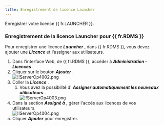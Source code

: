```yaml
---
title: Enregistrement de licence Launcher
---
```

Enregistrer votre licence {{ fr.LAUNCHER }}.  

### Enregistrement de la licence Launcher pour {{ fr.RDMS }} 

Pour enregistrer une licence ***Launcher*** , dans {{ fr.RDMS }}, vous devez ajouter une ***Licence*** et l'assigner aux utilisateurs.  

1. Dans l'interface Web, de {{ fr.RDMS }}, accéder à ***Administration - Licences*** . 
1. Cliquer sur le bouton ***Ajouter*** .  
![!!ServerOp4002.png](/img/fr/server/ServerOp4002.png) 
1. Coller la ***Licence*** . 
    1. Vous avez la possibilité d' ***Assigner automatiquement les nouveaux utilisateurs*** .  
![!!ServerOp4003.png](/img/fr/server/ServerOp4003.png) 
1. Dans la section ***Assigné à*** , gérer l'accès aux licences de vos utilisateurs.  
![!!ServerOp4004.png](/img/fr/server/ServerOp4004.png) 
1. Cliquer ***Ajouter*** pour enregistrer. 

